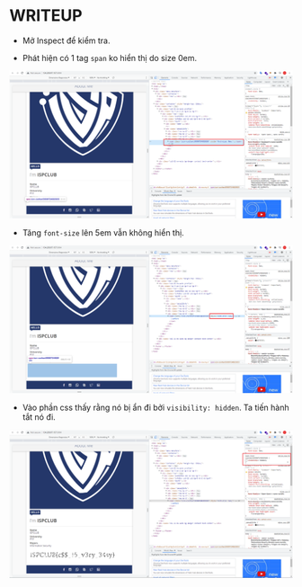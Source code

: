 # WRITEUP

* Mở Inspect để kiểm tra.

* Phát hiện có 1 tag `span` ko hiển thị do size 0em.

![](temp/1.png)

* Tăng `font-size` lên 5em vẫn không hiển thị.
  
![](temp/2.png)

* Vào phần css thấy rằng nó bị ẩn đi bởi `visibility: hidden`. Ta tiến hành tắt nó đi.

![](temp/3.png)

> 

